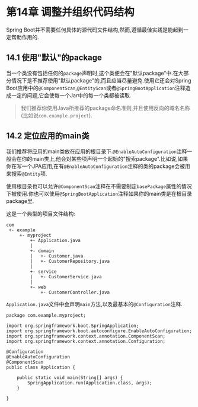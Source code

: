 # 第14章 调整并组织代码结构

Spring Boot并不需要任何具体的源代码文件结构,然而,遵循最佳实践是能起到一定帮助作用的.

## 14.1 使用"默认"的package

当一个类没有包括任何的`package`声明时,这个类便会在"默认package"中.在大部分情况下是不推荐使用"默认package"的,而且应当尽量避免.使用它还会对Spring Boot应用中的`@ComponentScan`,`@EntityScan`或者`@SpringBootApplication`注释造成一定的问题,它会使每一个Jar中的每一个类都被读取.

>我们推荐你使用Java所推荐的package命名准则,并且使用反向的域名名称(比如说`com.example.project`).

## 14.2 定位应用的main类

我们推荐将应用的main类放在应用的根目录下.`@EnableAutoConfiguration`注释一般会在你的main类上,他会对某些项声明一个起始的"搜索package".比如说,如果你在写一个JPA应用,在有`@EnableAutoConfiguration`注释的类的package会被用来搜索`@Entity`项.

使用根目录也可以允许`@ComponentScan`注释在不需要制定`basePackage`属性的情况下被使用.你也可以使用`@SpringBootApplication`注释如果你的main类是在根目录package里.

这是一个典型的项目文件结构:

```
com
 +- example
     +- myproject
         +- Application.java
         |
         +- domain
         |   +- Customer.java
         |   +- CustomerRepository.java
         |
         +- service
         |   +- CustomerService.java
         |
         +- web
             +- CustomerController.java
```

`Application.java`文件中会声明`main`方法,以及最基本的`@Configuration`注释.

```
package com.example.myproject;

import org.springframework.boot.SpringApplication;
import org.springframework.boot.autoconfigure.EnableAutoConfiguration;
import org.springframework.context.annotation.ComponentScan;
import org.springframework.context.annotation.Configuration;

@Configuration
@EnableAutoConfiguration
@ComponentScan
public class Application {

    public static void main(String[] args) {
        SpringApplication.run(Application.class, args);
    }

}
```
